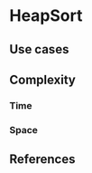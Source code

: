 # HeapSort

## Use cases

## Complexity

### Time

### Space

## References

[^AlgosMadeEasy]: Algorithms Made Easy
[^Roberts]: Eric Roberts
